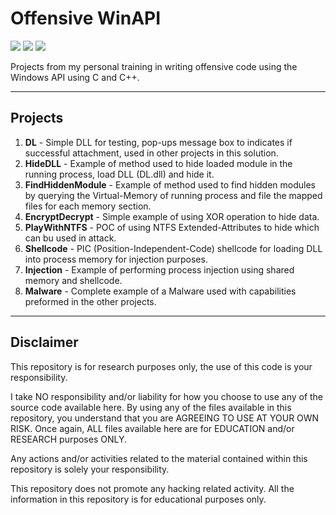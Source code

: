 # Offensive WinAPI

<p align="left">
<img src="https://img.shields.io/badge/language-C-yellow.svg">
<img src="https://img.shields.io/badge/language-C++-yellow.svg">
<img src="https://img.shields.io/badge/license-MIT-blue.svg">
   
</p>

Projects from my personal training in writing offensive code using the Windows API using C and C++.

---

Projects
-
1. **DL** - Simple DLL for testing, pop-ups message box to indicates if successful attachment, used in other projects in this solution.
2. **HideDLL** - Example of method used to hide loaded module in the running process, load DLL (DL.dll) and hide it.
2. **FindHiddenModule** - Example of method used to find hidden modules by querying the Virtual-Memory of running process and file the mapped files for each memory section.
4. **EncryptDecrypt** - Simple example of using XOR operation to hide data.
4. **PlayWithNTFS** - POC of using NTFS Extended-Attributes to hide which can bu used in attack.
5. **Shellcode** - PIC (Position-Independent-Code) shellcode for loading DLL into process memory for injection purposes.
6. **Injection** - Example of performing process injection using shared memory and shellcode.
7. **Malware** - Complete example of a Malware used with capabilities preformed in the other projects.
---

Disclaimer
-
This repository is for research purposes only, the use of this code is your responsibility.

I take NO responsibility and/or liability for how you choose to use any of the source code available here. By using any of the files available in this repository, you understand that you are AGREEING TO USE AT YOUR OWN RISK. Once again, ALL files available here are for EDUCATION and/or RESEARCH purposes ONLY.

Any actions and/or activities related to the material contained within this repository is solely your responsibility.

This repository does not promote any hacking related activity. All the information in this repository is for educational purposes only.